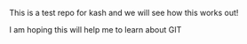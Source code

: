 This is a test repo for kash and we will see how this works out!

I am hoping this will help me to learn about GIT